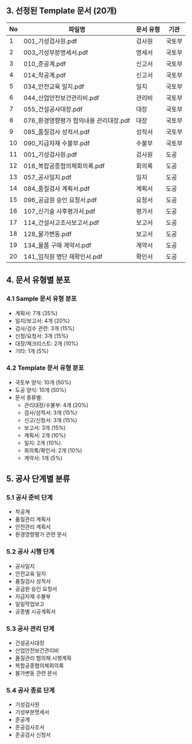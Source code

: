 ## 3. 선정된 Template 문서 (20개)

| No | 파일명 | 문서 유형 | 기관 |
|----|--------|-----------|------|
| 1  | 001_기성검사원.pdf | 검사원 | 국토부 |
| 2  | 003_기성부분명세서.pdf | 명세서 | 국토부 |
| 3  | 010_준공계.pdf | 신고서 | 국토부 |
| 4  | 014_착공계.pdf | 신고서 | 국토부 |
| 5  | 034_안전교육 일지.pdf | 일지 | 국토부 |
| 6  | 044_산업안전보건관리비.pdf | 관리비 | 국토부 |
| 7  | 055_건설공사대장.pdf | 대장 | 국토부 |
| 8  | 076_환경영향평가 협의내용 관리대장.pdf | 대장 | 국토부 |
| 9  | 085_품질검사 성적서.pdf | 성적서 | 국토부 |
| 10 | 090_지급자재 수불부.pdf | 수불부 | 국토부 |
| 11 | 001_기성검사원.pdf | 검사원 | 도공 |
| 12 | 016_복합공종협의체회의록.pdf | 회의록 | 도공 |
| 13 | 057_공사일지.pdf | 일지 | 도공 |
| 14 | 084_품질검사 계획서.pdf | 계획서 | 도공 |
| 15 | 096_공급원 승인 요청서.pdf | 요청서 | 도공 |
| 16 | 107_신기술 사후평가서.pdf | 평가서 | 도공 |
| 17 | 114_건설사고조사보고서.pdf | 보고서 | 도공 |
| 18 | 128_물가변동.pdf | 보고서 | 도공 |
| 19 | 134_물품 구매 계약서.pdf | 계약서 | 도공 |
| 20 | 141_임직원 명단 재확인서.pdf | 확인서 | 도공 |

## 4. 문서 유형별 분포

### 4.1 Sample 문서 유형 분포
- 계획서: 7개 (35%)
- 일지/보고서: 4개 (20%)
- 검사/검수 관련: 3개 (15%)
- 신청/요청서: 3개 (15%)
- 대장/체크리스트: 2개 (10%)
- 기타: 1개 (5%)

### 4.2 Template 문서 유형 분포
- 국토부 양식: 10개 (50%)
- 도공 양식: 10개 (50%)
- 문서 종류별:
  - 관리대장/수불부: 4개 (20%)
  - 검사/성적서: 3개 (15%)
  - 신고/신청서: 3개 (15%)
  - 보고서: 3개 (15%)
  - 계획서: 2개 (10%)
  - 일지: 2개 (10%)
  - 회의록/확인서: 2개 (10%)
  - 계약서: 1개 (5%)

## 5. 공사 단계별 분류

### 5.1 공사 준비 단계
- 착공계
- 품질관리 계획서
- 안전관리 계획서
- 환경영향평가 관련 문서

### 5.2 공사 시행 단계
- 공사일지
- 안전교육 일지
- 품질검사 성적서
- 공급원 승인 요청서
- 지급자재 수불부
- 일일작업보고
- 공종별 시공계획서

### 5.3 공사 관리 단계
- 건설공사대장
- 산업안전보건관리비
- 품질관리 협의체 시행계획
- 복합공종협의체회의록
- 물가변동 관련 문서

### 5.4 공사 종료 단계
- 기성검사원
- 기성부분명세서
- 준공계
- 준공검사조서
- 준공검사 신청서